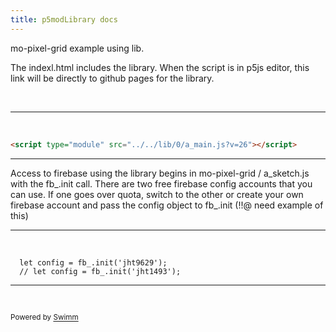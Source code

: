 ```yaml
---
title: p5modLibrary docs
---
```


mo-pixel-grid example using lib.

The indexl.html includes the library. When the script is in p5js editor, this link will be directly to github pages for the library.

&nbsp;

<SwmSnippet path="/src/demos/mo-pixel-grid/index.html" line="36">

---

&nbsp;

```html
<script type="module" src="../../lib/0/a_main.js?v=26"></script>
```

---

</SwmSnippet>

Access to firebase using the library begins in mo-pixel-grid / a_sketch.js with the fb\_.init call. There are two free firebase config accounts that you can use. If one goes over quota, switch to the other or create your own firebase account and pass the config object to fb\_.init (!!@ need example of this)

<SwmSnippet path="src/demos/mo-pixel-grid/a_sketch.js" line="27">

---

&nbsp;

```
  let config = fb_.init('jht9629');
  // let config = fb_.init('jht1493');
```

---

</SwmSnippet>

&nbsp;

<SwmMeta version="3.0.0" repo-id="Z2l0aHViJTNBJTNBcDVtb0xpYnJhcnklM0ElM0Ftb2xhYi1pdHA=" repo-name="p5moLibrary"><sup>Powered by [Swimm](https://app.swimm.io/)</sup></SwmMeta>
